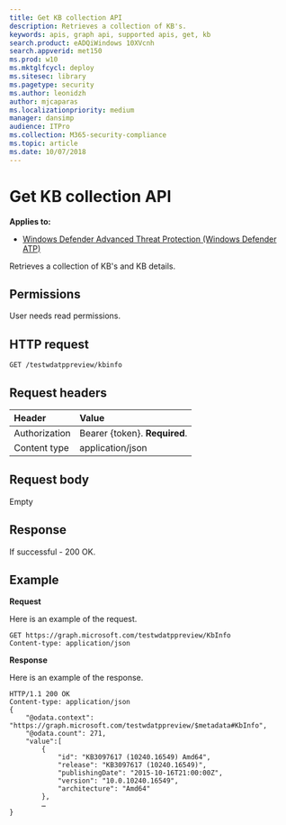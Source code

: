 ```yaml
---
title: Get KB collection API
description: Retrieves a collection of KB's.
keywords: apis, graph api, supported apis, get, kb
search.product: eADQiWindows 10XVcnh
search.appverid: met150
ms.prod: w10
ms.mktglfcycl: deploy
ms.sitesec: library
ms.pagetype: security
ms.author: leonidzh
author: mjcaparas
ms.localizationpriority: medium
manager: dansimp
audience: ITPro
ms.collection: M365-security-compliance 
ms.topic: article
ms.date: 10/07/2018
---
```


# Get KB collection API

**Applies to:**

- [Windows Defender Advanced Threat Protection (Windows Defender ATP)](https://go.microsoft.com/fwlink/p/?linkid=2069559)

Retrieves a collection of KB's and KB details.

## Permissions
User needs read permissions.

## HTTP request
```
GET /testwdatppreview/kbinfo
```

## Request headers

Header | Value 
:---|:---
Authorization | Bearer {token}. **Required**.
Content type | application/json

## Request body
Empty

## Response
If successful - 200 OK.

## Example

**Request**

Here is an example of the request.

```
GET https://graph.microsoft.com/testwdatppreview/KbInfo
Content-type: application/json
```

**Response**

Here is an example of the response.

```
HTTP/1.1 200 OK
Content-type: application/json
{
    "@odata.context": "https://graph.microsoft.com/testwdatppreview/$metadata#KbInfo",
    "@odata.count": 271,
    "value":[
        {
            "id": "KB3097617 (10240.16549) Amd64",
            "release": "KB3097617 (10240.16549)",
            "publishingDate": "2015-10-16T21:00:00Z",
            "version": "10.0.10240.16549",
            "architecture": "Amd64"
        },
        …
}
```